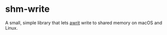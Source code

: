 # shm-write

A small, simple library that lets [awrit](https://github.com/chase/awrit) write to shared memory on macOS and Linux.
